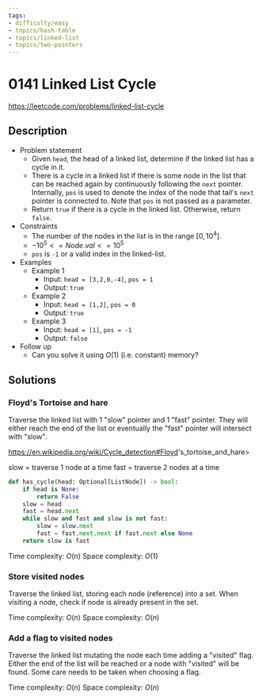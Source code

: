 ```yaml
---
tags:
- difficulty/easy
- topics/hash-table
- topics/linked-list
- topics/two-pointers
---
```


# 0141 Linked List Cycle

<https://leetcode.com/problems/linked-list-cycle>

## Description

- Problem statement
    - Given `head`, the head of a linked list, determine if the linked list has a cycle in it.
    - There is a cycle in a linked list if there is some node in the list that can be reached again by continuously following the `next` pointer. Internally, `pos` is used to denote the index of the node that tail's `next` pointer is connected to. Note that `pos` is not passed as a parameter.
    - Return `true` if there is a cycle in the linked list. Otherwise, return `false`.
- Constraints
    - The number of the nodes in the list is in the range $[0, 10^4]$.
    - $-10^5 <= Node.val <= 10^5$
    - `pos` is `-1` or a valid index in the linked-list.
- Examples
    - Example 1
        - Input: `head = [3,2,0,-4]`, `pos = 1`
        - Output: `true`
    - Example 2
        - Input: `head = [1,2]`, `pos = 0`
        - Output: `true`
    - Example 3
        - Input: `head = [1]`, `pos = -1`
        - Output: `false`
- Follow up
    - Can you solve it using $O(1)$ (i.e. constant) memory?

## Solutions

### Floyd's Tortoise and hare

Traverse the linked list with 1 "slow" pointer and 1 "fast" pointer. They will either reach the end of the list or eventually the "fast" pointer will intersect with "slow".

<https://en.wikipedia.org/wiki/Cycle_detection#Floyd>'s_tortoise_and_hare>

slow = traverse 1 node at a time
fast = traverse 2 nodes at a time

```python
def has_cycle(head: Optional[ListNode]) -> bool:
    if head is None:
        return False
    slow = head
    fast = head.next
    while slow and fast and slow is not fast:
        slow = slow.next
        fast = fast.next.next if fast.next else None
    return slow is fast
```

Time complexity: $O(n)$
Space complexity: $O(1)$

### Store visited nodes

Traverse the linked list, storing each node (reference) into a set. When visiting a node, check if node is already present in the set.

Time complexity: $O(n)$
Space complexity: $O(n)$

### Add a flag to visited nodes

Traverse the linked list mutating the node each time adding a "visited" flag. Either the end of the list will be reached or a node with "visited" will be found. Some care needs to be taken when choosing a flag.

Time complexity: $O(n)$
Space complexity: $O(n)$
